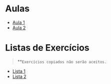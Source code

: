 # Aulas
- [Aula 1](aulas/AULA1.pdf)
- [Aula 2](aulas/AULA2.pdf)

# Listas de Exercícios
> **`Exercícios copiados não serão aceitos.`
- [Lista 1](lista1/README.md)
- [Lista 2](lista2/README.md)
